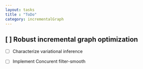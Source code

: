 ```yaml
---
layout: tasks
title : "ToDo"
category: incrementalGraph
---
```


## [ ] Robust incremental graph optimization

- [ ] Characterize variational inference

- [ ] Implement Concurent filter-smooth

